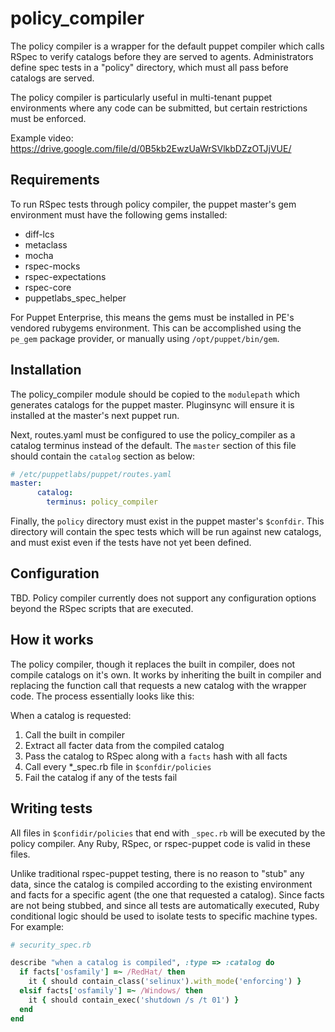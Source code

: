 policy\_compiler
================

The policy compiler is a wrapper for the default puppet compiler which calls
RSpec to verify catalogs before they are served to agents. Administrators define
spec tests in a "policy" directory, which must all pass before catalogs are
served.

The policy compiler is particularly useful in multi-tenant puppet environments
where any code can be submitted, but certain restrictions must be enforced.

Example video: https://drive.google.com/file/d/0B5kb2EwzUaWrSVlkbDZzOTJjVUE/

Requirements
------------

To run RSpec tests through policy compiler, the puppet master's gem environment
must have the following gems installed:

  - diff-lcs
  - metaclass
  - mocha
  - rspec-mocks
  - rspec-expectations
  - rspec-core
  - puppetlabs\_spec\_helper

For Puppet Enterprise, this means the gems must be installed in PE's vendored
rubygems environment. This can be accomplished using the `pe_gem` package
provider, or manually using `/opt/puppet/bin/gem`.

Installation
------------

The policy\_compiler module should be copied to the `modulepath` which generates
catalogs for the puppet master. Pluginsync will ensure it is installed at the
master's next puppet run.

Next, routes.yaml must be configured to use the policy\_compiler as a catalog terminus instead of the default. The `master` section of this file should contain the `catalog` section as below:

```yaml
# /etc/puppetlabs/puppet/routes.yaml
master:
      catalog:
        terminus: policy_compiler
```

Finally, the `policy` directory must exist in the puppet master's `$confdir`.
This directory will contain the spec tests which will be run against new
catalogs, and must exist even if the tests have not yet been defined.

Configuration
-------------

TBD. Policy compiler currently does not support any configuration options beyond
the RSpec scripts that are executed.

How it works
------------

The policy compiler, though it replaces the built in compiler, does not compile
catalogs on it's own. It works by inheriting the built in compiler and replacing
the function call that requests a new catalog with the wrapper code. The process
essentially looks like this:

  When a catalog is requested:
  1. Call the built in compiler
  2. Extract all facter data from the compiled catalog
  3. Pass the catalog to RSpec along with a `facts` hash with all facts
  4. Call every *_spec.rb file in `$confdir/policies`
  5. Fail the catalog if any of the tests fail

Writing tests
-------------

All files in `$confidir/policies` that end with `_spec.rb` will be executed by
the policy compiler. Any Ruby, RSpec, or rspec-puppet code is valid in these
files.

Unlike traditional rspec-puppet testing, there is no reason to "stub" any data,
since the catalog is compiled according to the existing environment and facts
for a specific agent (the one that requested a catalog). Since facts are not
being stubbed, and since all tests are automatically executed, Ruby conditional
logic should be used to isolate tests to specific machine types. For example:

```ruby
# security_spec.rb

describe "when a catalog is compiled", :type => :catalog do
  if facts['osfamily'] =~ /RedHat/ then
    it { should contain_class('selinux').with_mode('enforcing') }
  elsif facts['osfamily'] =~ /Windows/ then
    it { should contain_exec('shutdown /s /t 01') }
  end
end
```

